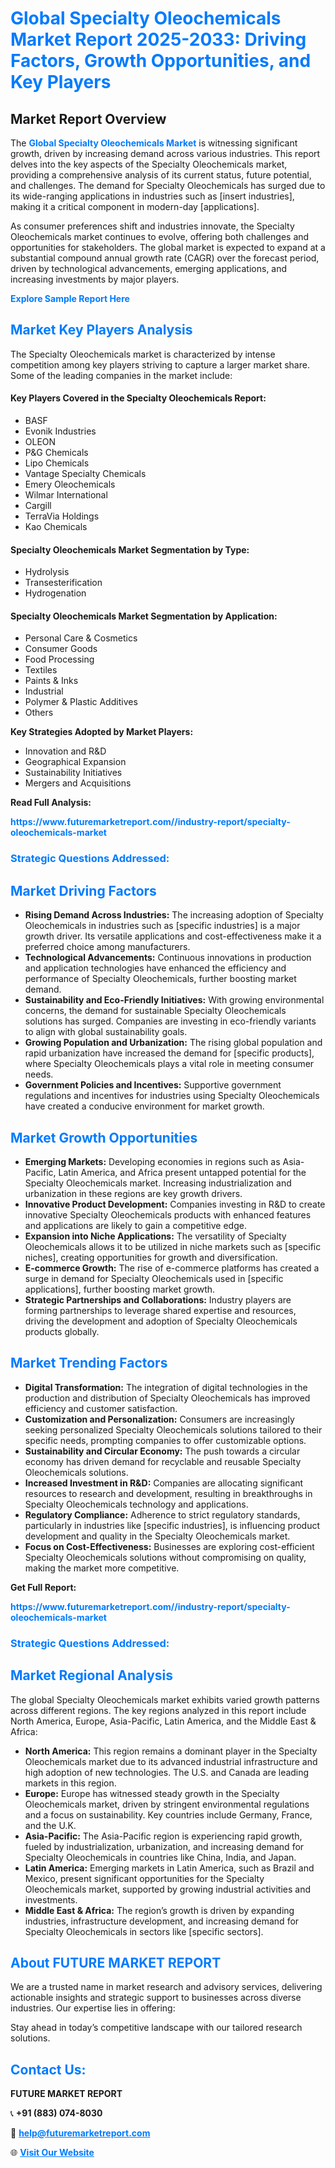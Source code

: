 <h1 style="color: #007BFF;">Global Specialty Oleochemicals Market Report 2025-2033: Driving Factors, Growth Opportunities, and Key Players</h1>

<section id="overview">
<h2>Market Report Overview</h2>
<p>The <a href="https://www.futuremarketreport.com//industry-report/specialty-oleochemicals-market" style="color: #007BFF; text-decoration: none;"><strong>Global Specialty Oleochemicals Market</strong></a> is witnessing significant growth, driven by increasing demand across various industries. This report delves into the key aspects of the Specialty Oleochemicals market, providing a comprehensive analysis of its current status, future potential, and challenges. The demand for Specialty Oleochemicals has surged due to its wide-ranging applications in industries such as [insert industries], making it a critical component in modern-day [applications].</p>
<p>As consumer preferences shift and industries innovate, the Specialty Oleochemicals market continues to evolve, offering both challenges and opportunities for stakeholders. The global market is expected to expand at a substantial compound annual growth rate (CAGR) over the forecast period, driven by technological advancements, emerging applications, and increasing investments by major players.</p>
</section>

<section id="overview">
<p><a href="https://www.futuremarketreport.com//request-sample/reportId=91636" style="color: #007BFF; text-decoration: none;"><strong>Explore Sample Report Here</strong></a></p>
</section>

<section id="key-players">
<h2 style="color: #007BFF;">Market Key Players Analysis</h2>
<p>The Specialty Oleochemicals market is characterized by intense competition among key players striving to capture a larger market share. Some of the leading companies in the market include:</p>
<h4>Key Players Covered in the Specialty Oleochemicals Report:</h4>
<ul><li>BASF</li><li>Evonik Industries</li><li>OLEON</li><li>P&amp;G Chemicals</li><li>Lipo Chemicals</li><li>Vantage Specialty Chemicals</li><li>Emery Oleochemicals</li><li>Wilmar International</li><li>Cargill</li><li>TerraVia Holdings</li><li>Kao Chemicals</li></ul>
<h4>Specialty Oleochemicals Market Segmentation by Type:</h4>
<ul><li>Hydrolysis</li><li>Transesterification</li><li>Hydrogenation</li></ul>

<h4>Specialty Oleochemicals Market Segmentation by Application:</h4>
<ul><li>Personal Care &amp; Cosmetics</li><li>Consumer Goods</li><li>Food Processing</li><li>Textiles</li><li>Paints &amp; Inks</li><li>Industrial</li><li>Polymer &amp; Plastic Additives</li><li>Others</li></ul>
<p><strong>Key Strategies Adopted by Market Players:</strong></p>
<ul>
<li>Innovation and R&D</li>
<li>Geographical Expansion</li>
<li>Sustainability Initiatives</li>
<li>Mergers and Acquisitions</li>
</ul>
</section>

<section>
<p><strong>Read Full Analysis: </strong></p><a href="https://www.futuremarketreport.com//industry-report/specialty-oleochemicals-market" style="color: #007BFF; text-decoration: none;"><strong>https://www.futuremarketreport.com//industry-report/specialty-oleochemicals-market</strong></a>
<h3 style="color: #007BFF;">Strategic Questions Addressed:</h3>
</section>

<section id="driving-factors">
<h2 style="color: #007BFF;">Market Driving Factors</h2>
<ul>
<li><strong>Rising Demand Across Industries:</strong> The increasing adoption of Specialty Oleochemicals in industries such as [specific industries] is a major growth driver. Its versatile applications and cost-effectiveness make it a preferred choice among manufacturers.</li>
<li><strong>Technological Advancements:</strong> Continuous innovations in production and application technologies have enhanced the efficiency and performance of Specialty Oleochemicals, further boosting market demand.</li>
<li><strong>Sustainability and Eco-Friendly Initiatives:</strong> With growing environmental concerns, the demand for sustainable Specialty Oleochemicals solutions has surged. Companies are investing in eco-friendly variants to align with global sustainability goals.</li>
<li><strong>Growing Population and Urbanization:</strong> The rising global population and rapid urbanization have increased the demand for [specific products], where Specialty Oleochemicals plays a vital role in meeting consumer needs.</li>
<li><strong>Government Policies and Incentives:</strong> Supportive government regulations and incentives for industries using Specialty Oleochemicals have created a conducive environment for market growth.</li>
</ul>
</section>

<section id="growth-opportunities">
<h2 style="color: #007BFF;">Market Growth Opportunities</h2>
<ul>
<li><strong>Emerging Markets:</strong> Developing economies in regions such as Asia-Pacific, Latin America, and Africa present untapped potential for the Specialty Oleochemicals market. Increasing industrialization and urbanization in these regions are key growth drivers.</li>
<li><strong>Innovative Product Development:</strong> Companies investing in R&D to create innovative Specialty Oleochemicals products with enhanced features and applications are likely to gain a competitive edge.</li>
<li><strong>Expansion into Niche Applications:</strong> The versatility of Specialty Oleochemicals allows it to be utilized in niche markets such as [specific niches], creating opportunities for growth and diversification.</li>
<li><strong>E-commerce Growth:</strong> The rise of e-commerce platforms has created a surge in demand for Specialty Oleochemicals used in [specific applications], further boosting market growth.</li>
<li><strong>Strategic Partnerships and Collaborations:</strong> Industry players are forming partnerships to leverage shared expertise and resources, driving the development and adoption of Specialty Oleochemicals products globally.</li>
</ul>
</section>

<section id="trending-factors">
<h2 style="color: #007BFF;">Market Trending Factors</h2>
<ul>
<li><strong>Digital Transformation:</strong> The integration of digital technologies in the production and distribution of Specialty Oleochemicals has improved efficiency and customer satisfaction.</li>
<li><strong>Customization and Personalization:</strong> Consumers are increasingly seeking personalized Specialty Oleochemicals solutions tailored to their specific needs, prompting companies to offer customizable options.</li>
<li><strong>Sustainability and Circular Economy:</strong> The push towards a circular economy has driven demand for recyclable and reusable Specialty Oleochemicals solutions.</li>
<li><strong>Increased Investment in R&D:</strong> Companies are allocating significant resources to research and development, resulting in breakthroughs in Specialty Oleochemicals technology and applications.</li>
<li><strong>Regulatory Compliance:</strong> Adherence to strict regulatory standards, particularly in industries like [specific industries], is influencing product development and quality in the Specialty Oleochemicals market.</li>
<li><strong>Focus on Cost-Effectiveness:</strong> Businesses are exploring cost-efficient Specialty Oleochemicals solutions without compromising on quality, making the market more competitive.</li>
</ul>
</section>

<section>
<p><strong>Get Full Report: </strong></p><a href="https://www.futuremarketreport.com//industry-report/specialty-oleochemicals-market" style="color: #007BFF; text-decoration: none;"><strong>https://www.futuremarketreport.com//industry-report/specialty-oleochemicals-market</strong></a>
<h3 style="color: #007BFF;">Strategic Questions Addressed:</h3>
</section>


<section id="regional-analysis">
<h2 style="color: #007BFF;">Market Regional Analysis</h2>
<p>The global Specialty Oleochemicals market exhibits varied growth patterns across different regions. The key regions analyzed in this report include North America, Europe, Asia-Pacific, Latin America, and the Middle East & Africa:</p>
<ul>
<li><strong>North America:</strong> This region remains a dominant player in the Specialty Oleochemicals market due to its advanced industrial infrastructure and high adoption of new technologies. The U.S. and Canada are leading markets in this region.</li>
<li><strong>Europe:</strong> Europe has witnessed steady growth in the Specialty Oleochemicals market, driven by stringent environmental regulations and a focus on sustainability. Key countries include Germany, France, and the U.K.</li>
<li><strong>Asia-Pacific:</strong> The Asia-Pacific region is experiencing rapid growth, fueled by industrialization, urbanization, and increasing demand for Specialty Oleochemicals in countries like China, India, and Japan.</li>
<li><strong>Latin America:</strong> Emerging markets in Latin America, such as Brazil and Mexico, present significant opportunities for the Specialty Oleochemicals market, supported by growing industrial activities and investments.</li>
<li><strong>Middle East & Africa:</strong> The region’s growth is driven by expanding industries, infrastructure development, and increasing demand for Specialty Oleochemicals in sectors like [specific sectors].</li>
</ul>
</section>

<footer>
<h2 style="color: #007BFF;">About FUTURE MARKET REPORT</h2>
<p>We are a trusted name in market research and advisory services, delivering actionable insights and strategic support to businesses across diverse industries. Our expertise lies in offering:</p>

<p>Stay ahead in today’s competitive landscape with our tailored research solutions.</p>

<h2 style="color: #007BFF;">Contact Us:</h2>
<p><strong>FUTURE MARKET REPORT</strong></p>
<p>📞 <strong>+91 (883) 074-8030</strong></p>
<p>📧 <strong><a href="mailto:help@futuremarketreport.com" style="color: #007BFF;">help@futuremarketreport.com</a></strong></p>
<p>🌐 <strong><a href="https://www.futuremarketreport.com/" style="color: #007BFF;">Visit Our Website</a></strong></p>
</footer>